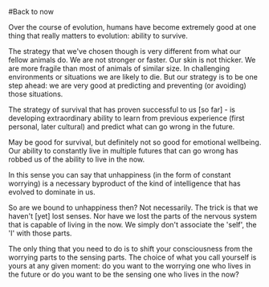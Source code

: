 #Back to now

Over the course of evolution, humans have become extremely good at one thing that really matters to evolution: ability to survive.

The strategy that we've chosen though is very different from what our fellow animals do. We are not stronger or faster. Our skin is not thicker. We are more fragile than most of animals of similar size. In challenging environments or situations we are likely to die. But our strategy is to be one step ahead: we are very good at predicting and preventing (or avoiding) those situations.

The strategy of survival that has proven successful to us [so far] - is developing extraordinary ability to learn from previous experience (first personal, later cultural) and predict what can go wrong in the future.

May be good for survival, but definitely not so good for emotional wellbeing.
Our ability to constantly live in multiple futures that can go wrong has robbed us of the ability to live in the now.

In this sense you can say that unhappiness (in the form of constant worrying) is a necessary byproduct of the kind of intelligence that has evolved to dominate in us.

So are we bound to unhappiness then? Not necessarily. The trick is that we haven't [yet] lost senses. Nor have we lost the parts of the nervous system that is capable of living in the now. We simply don't associate the 'self', the 'I' with those parts.

The only thing that you need to do is to shift your consciousness from the worrying parts to the sensing parts. The choice of what you call yourself is yours at any given moment: do you want to the worrying one who lives in the future or do you want to be the sensing one who lives in the now?
